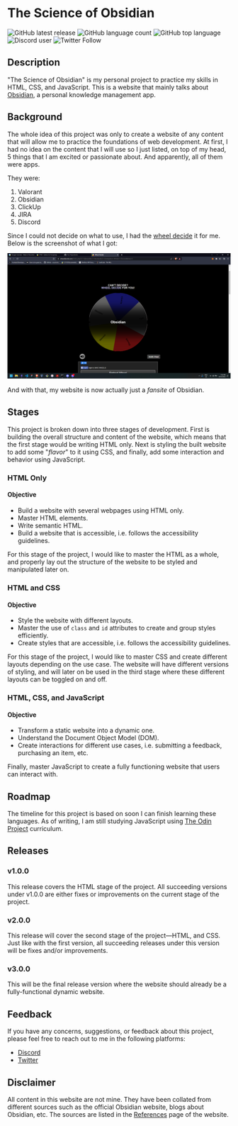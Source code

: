 # The Science of Obsidian
![GitHub latest release](https://img.shields.io/github/v/release/nldgutierrez/tsoo-html?labelColor=9e7ffb&color=white)
![GitHub language count](https://img.shields.io/github/languages/count/nldgutierrez/tsoo-html?labelColor=9e7ffb&color=white)
![GitHub top language](https://img.shields.io/github/languages/top/nldgutierrez/tsoo-html?labelColor=9e7ffb&color=white)
![Discord user](https://img.shields.io/badge/Chat-Sinaya%233320-9e7ffb?logo=discord&labelColor=9e7ffb&color=white&logoColor=white)
![Twitter Follow](https://img.shields.io/twitter/follow/nldgutierrez?style=social)

## Description
"The Science of Obsidian" is my personal project to practice my skills in HTML, CSS, and JavaScript. This is a website that mainly talks about [Obsidian](https://obsidian.md/), a personal knowledge management app.

## Background
The whole idea of this project was only to create a website of any content that will allow me to practice the foundations of web development. At first, I had no idea on the content that I will use so I just listed, on top of my head, 5 things that I am excited or passionate about. And apparently, all of them were apps.

They were:
1. Valorant
2. Obsidian
3. ClickUp
4. JIRA
5. Discord

Since I could not decide on what to use, I had the [wheel decide](https://wheeldecide.com) it for me. Below is the screenshot of what I got:

![Wheel Decide result: Obsidian](./images/wheeldecide.png)

And with that, my website is now actually just a _fansite_ of Obsidian.

## Stages
This project is broken down into three stages of development. First is building the overall structure and content of the website, which means that the first stage would be writing HTML only. Next is styling the built website to add some "_flavor_" to it using CSS, and finally, add some interaction and behavior using JavaScript.

### HTML Only
#### Objective
- Build a website with several webpages using HTML only.
- Master HTML elements.
- Write semantic HTML.
- Build a website that is accessible, i.e. follows the accessibility guidelines.

For this stage of the project, I would like to master the HTML as a whole, and properly lay out the structure of the website to be styled and manipulated later on.

### HTML and CSS
#### Objective
- Style the website with different layouts.
- Master the use of `class` and `id` attributes to create and group styles efficiently.
- Create styles that are accessible, i.e. follows the accessibility guidelines.

For this stage of the project, I would like to master CSS and create different layouts depending on the use case. The website will have different versions of styling, and will later on be used in the third stage where these different layouts can be toggled on and off.

### HTML, CSS, and JavaScript
#### Objective
- Transform a static website into a dynamic one.
- Understand the Document Object Model (DOM).
- Create interactions for different use cases, i.e. submitting a feedback, purchasing an item, etc.

Finally, master JavaScript to create a fully functioning website that users can interact with.

## Roadmap
The timeline for this project is based on soon I can finish learning these languages. As of writing, I am still studying JavaScript using [The Odin Project](https://theodinproject.com) curriculum.

## Releases
### v1.0.0
This release covers the HTML stage of the project. All succeeding versions under v1.0.0 are either fixes or improvements on the current stage of the project.

### v2.0.0
This release will cover the second stage of the project&mdash;HTML, and CSS. Just like with the first version, all succeeding releases under this version will be fixes and/or improvements.

### v3.0.0
This will be the final release version where the website should already be a fully-functional dynamic website.

## Feedback
If you have any concerns, suggestions, or feedback about this project, please feel free to reach out to me in the following platforms:
- [Discord](https://discordapp.com/users/458916484849336320)
- [Twitter](https://twitter.com/nldgutierrez)

## Disclaimer
All content in this website are not mine. They have been collated from different sources such as the official Obsidian website, blogs about Obsidian, etc. The sources are listed in the [References](https://nldgutierrez.github.io/tsoo-html/references.html) page of the website.